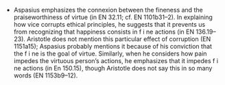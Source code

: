 - Aspasius emphasizes the connexion between the fineness and the praiseworthiness of virtue (in EN 32.11; cf. EN 1101b31–2). In explaining how vice corrupts ethical principles, he suggests that it prevents us from recognizing that happiness consists in f i ne actions (in EN 136.19–23). Aristotle does not mention this particular effect of corruption (EN 1151a15); Aspasius probably mentions it because of his conviction that the f i ne is the goal of virtue. Similarly, when he considers how pain impedes the virtuous person’s actions, he emphasizes that it impedes f i ne actions (in En 150.15), though Aristotle does not say this in so many words (EN 1153b9–12).